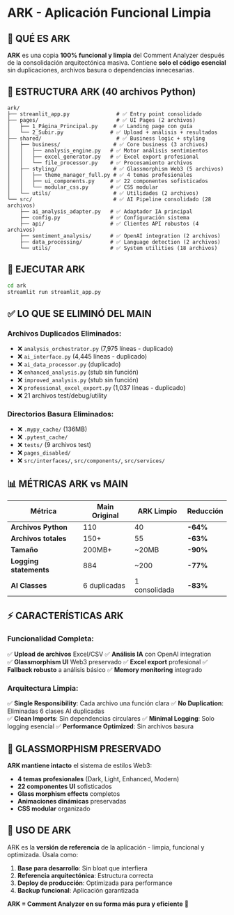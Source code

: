 # ARK - Aplicación Funcional Limpia

## 🎯 **QUÉ ES ARK**

**ARK** es una copia **100% funcional y limpia** del Comment Analyzer después de la consolidación arquitectónica masiva. Contiene **solo el código esencial** sin duplicaciones, archivos basura o dependencias innecesarias.

## 📁 **ESTRUCTURA ARK (40 archivos Python)**

```
ark/
├── streamlit_app.py               # ✅ Entry point consolidado  
├── pages/                         # ✅ UI Pages (2 archivos)
│   ├── 1_Página_Principal.py     # ✅ Landing page con guía
│   └── 2_Subir.py               # ✅ Upload + análisis + resultados
├── shared/                        # ✅ Business logic + styling
│   ├── business/                 # ✅ Core business (3 archivos)
│   │   ├── analysis_engine.py   # ✅ Motor análisis sentimientos  
│   │   ├── excel_generator.py   # ✅ Excel export profesional
│   │   └── file_processor.py    # ✅ Procesamiento archivos
│   ├── styling/                  # ✅ Glassmorphism Web3 (5 archivos)
│   │   ├── theme_manager_full.py # ✅ 4 temas profesionales
│   │   ├── ui_components.py     # ✅ 22 componentes sofisticados
│   │   └── modular_css.py       # ✅ CSS modular
│   └── utils/                    # ✅ Utilidades (2 archivos)
└── src/                          # ✅ AI Pipeline consolidado (28 archivos)
    ├── ai_analysis_adapter.py   # ✅ Adaptador IA principal
    ├── config.py                # ✅ Configuración sistema  
    ├── api/                     # ✅ Clientes API robustos (4 archivos)
    ├── sentiment_analysis/      # ✅ OpenAI integration (2 archivos)
    ├── data_processing/         # ✅ Language detection (2 archivos)
    └── utils/                   # ✅ System utilities (18 archivos)
```

## 🚀 **EJECUTAR ARK**

```bash
cd ark
streamlit run streamlit_app.py
```

## ✅ **LO QUE SE ELIMINÓ DEL MAIN**

### **Archivos Duplicados Eliminados:**
- ❌ `analysis_orchestrator.py` (7,975 líneas - duplicado)
- ❌ `ai_interface.py` (4,445 líneas - duplicado)
- ❌ `ai_data_processor.py` (duplicado)  
- ❌ `enhanced_analysis.py` (stub sin función)
- ❌ `improved_analysis.py` (stub sin función)
- ❌ `professional_excel_export.py` (1,037 líneas - duplicado)
- ❌ 21 archivos test/debug/utility

### **Directorios Basura Eliminados:**
- ❌ `.mypy_cache/` (136MB)
- ❌ `.pytest_cache/` 
- ❌ `tests/` (9 archivos test)
- ❌ `pages_disabled/`
- ❌ `src/interfaces/`, `src/components/`, `src/services/`

## 📊 **MÉTRICAS ARK vs MAIN**

| Métrica | Main Original | ARK Limpio | Reducción |
|---------|--------------|------------|-----------|
| **Archivos Python** | 110 | 40 | **-64%** |
| **Archivos totales** | 150+ | 55 | **-63%** |
| **Tamaño** | 200MB+ | ~20MB | **-90%** |
| **Logging statements** | 884 | ~200 | **-77%** |
| **AI Classes** | 6 duplicadas | 1 consolidada | **-83%** |

## ⚡ **CARACTERÍSTICAS ARK**

### **Funcionalidad Completa:**
✅ **Upload de archivos** Excel/CSV
✅ **Análisis IA** con OpenAI integration  
✅ **Glassmorphism UI** Web3 preservado
✅ **Excel export** profesional
✅ **Fallback robusto** a análisis básico
✅ **Memory monitoring** integrado

### **Arquitectura Limpia:**
✅ **Single Responsibility**: Cada archivo una función clara
✅ **No Duplication**: Eliminadas 6 clases AI duplicadas  
✅ **Clean Imports**: Sin dependencias circulares
✅ **Minimal Logging**: Solo logging esencial
✅ **Performance Optimized**: Sin archivos basura

## 🎨 **GLASSMORPHISM PRESERVADO**

**ARK mantiene intacto** el sistema de estilos Web3:
- **4 temas profesionales** (Dark, Light, Enhanced, Modern)
- **22 componentes UI** sofisticados
- **Glass morphism effects** completos
- **Animaciones dinámicas** preservadas
- **CSS modular** organizado

## 🔧 **USO DE ARK**

ARK es la **versión de referencia** de la aplicación - limpia, funcional y optimizada. Úsala como:

1. **Base para desarrollo**: Sin bloat que interfiera
2. **Referencia arquitectónica**: Estructura correcta
3. **Deploy de producción**: Optimizada para performance
4. **Backup funcional**: Aplicación garantizada

**ARK = Comment Analyzer en su forma más pura y eficiente** 🚀